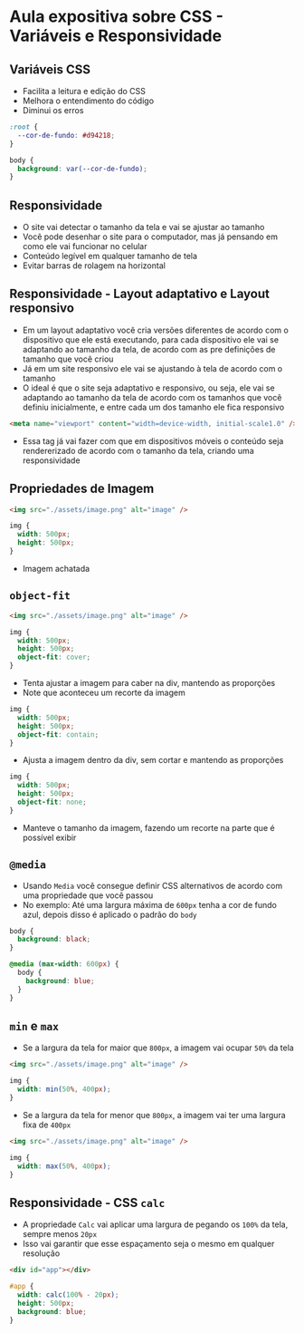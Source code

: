 # Aula expositiva sobre CSS - Variáveis e Responsividade

## Variáveis CSS

- Facilita a leitura e edição do CSS
- Melhora o entendimento do código
- Diminui os erros

```css
:root {
  --cor-de-fundo: #d94218;
}

body {
  background: var(--cor-de-fundo);
}
```

## Responsividade

- O site vai detectar o tamanho da tela e vai se ajustar ao tamanho
- Você pode desenhar o site para o computador, mas já pensando em como ele vai funcionar no celular
- Conteúdo legível em qualquer tamanho de tela
- Evitar barras de rolagem na horizontal

## Responsividade - Layout adaptativo e Layout responsivo

- Em um layout adaptativo você cria versões diferentes de acordo com o dispositivo que ele está executando, para cada dispositivo ele vai se adaptando ao tamanho da tela, de acordo com as pre definições de tamanho que você criou
- Já em um site responsivo ele vai se ajustando à tela de acordo com o tamanho
- O ideal é que o site seja adaptativo e responsivo, ou seja, ele vai se adaptando ao tamanho da tela de acordo com os tamanhos que você definiu inicialmente, e entre cada um dos tamanho ele fica responsivo

```html
<meta name="viewport" content="width=device-width, initial-scale1.0" />
```

- Essa tag já vai fazer com que em dispositivos móveis o conteúdo seja rendererizado de acordo com o tamanho da tela, criando uma responsividade

## Propriedades de Imagem

```html
<img src="./assets/image.png" alt="image" />
```

```css
img {
  width: 500px;
  height: 500px;
}
```

- Imagem achatada

## `object-fit`

```html
<img src="./assets/image.png" alt="image" />
```

```css
img {
  width: 500px;
  height: 500px;
  object-fit: cover;
}
```

- Tenta ajustar a imagem para caber na div, mantendo as proporções
- Note que aconteceu um recorte da imagem

```css
img {
  width: 500px;
  height: 500px;
  object-fit: contain;
}
```

- Ajusta a imagem dentro da div, sem cortar e mantendo as proporções

```css
img {
  width: 500px;
  height: 500px;
  object-fit: none;
}
```

- Manteve o tamanho da imagem, fazendo um recorte na parte que é possível exibir

## `@media`

- Usando `Media` você consegue definir CSS alternativos de acordo com uma propriedade que você passou
- No exemplo: Até uma largura máxima de `600px` tenha a cor de fundo azul, depois disso é aplicado o padrão do `body`

```css
body {
  background: black;
}

@media (max-width: 600px) {
  body {
    background: blue;
  }
}
```

## `min` e `max`

- Se a largura da tela for maior que `800px`, a imagem vai ocupar `50%` da tela

```html
<img src="./assets/image.png" alt="image" />
```

```css
img {
  width: min(50%, 400px);
}
```

- Se a largura da tela for menor que `800px`, a imagem vai ter uma largura fixa de `400px`

```html
<img src="./assets/image.png" alt="image" />
```

```css
img {
  width: max(50%, 400px);
}
```

## Responsividade - CSS `calc`

- A propriedade `Calc` vai aplicar uma largura de pegando os `100%` da tela, sempre menos `20px`
- Isso vai garantir que esse espaçamento seja o mesmo em qualquer resolução

```html
<div id="app"></div>
```

```css
#app {
  width: calc(100% - 20px);
  height: 500px;
  background: blue;
}
```
